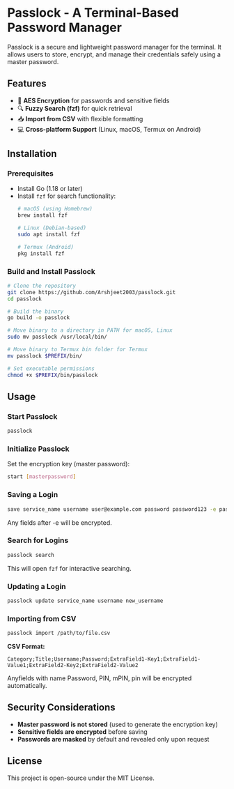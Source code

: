 # Passlock - A Terminal-Based Password Manager

Passlock is a secure and lightweight password manager for the terminal. It allows users to store, encrypt, and manage their credentials safely using a master password.

## Features
- 🔐 **AES Encryption** for passwords and sensitive fields
- 🔍 **Fuzzy Search (fzf)** for quick retrieval
- 📥 **Import from CSV** with flexible formatting
- 💻 **Cross-platform Support** (Linux, macOS, Termux on Android)

## Installation
### **Prerequisites**
- Install Go (1.18 or later)
- Install `fzf` for search functionality:
  ```sh
  # macOS (using Homebrew)
  brew install fzf
  
  # Linux (Debian-based)
  sudo apt install fzf
  
  # Termux (Android)
  pkg install fzf
  ```

### **Build and Install Passlock**
```sh
# Clone the repository
git clone https://github.com/Arshjeet2003/passlock.git
cd passlock

# Build the binary
go build -o passlock

# Move binary to a directory in PATH for macOS, Linux
sudo mv passlock /usr/local/bin/

# Move binary to Termux bin folder for Termux
mv passlock $PREFIX/bin/

# Set executable permissions
chmod +x $PREFIX/bin/passlock
```

## Usage
### **Start Passlock**
```sh
passlock
```
### **Initialize Passlock**
Set the encryption key (master password):
```sh
start [masterpassword]
```

### **Saving a Login**
```sh
save service_name username user@example.com password password123 -e password
```
Any fields after -e will be encrypted.

### **Search for Logins**
```sh
passlock search
```
This will open `fzf` for interactive searching.

### **Updating a Login**
```sh
passlock update service_name username new_username
```

### **Importing from CSV**
```sh
passlock import /path/to/file.csv
```

**CSV Format:**
```
Category;Title;Username;Password;ExtraField1-Key1;ExtraField1-Value1;ExtraField2-Key2;ExtraField2-Value2
```
Anyfields with name Password, PIN, mPIN, pin will be encrypted automatically.

## Security Considerations
- **Master password is not stored** (used to generate the encryption key)
- **Sensitive fields are encrypted** before saving
- **Passwords are masked** by default and revealed only upon request

## License
This project is open-source under the MIT License.
